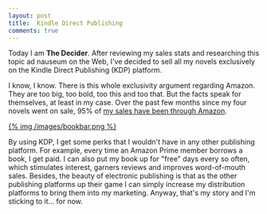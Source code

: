 ```yaml
---
layout: post
title: 	Kindle Direct Publishing
comments: true
---
```


Today I am **The Decider**. After reviewing my sales stats and researching this topic ad nauseum on the Web, I've decided to sell all my novels exclusively on the Kindle Direct Publishing (KDP) platform. 

<!--more-->

I know, I know. There is this whole exclusivity argument regarding Amazon. They are too big, too bold, too this and too that. But the facts speak for themselves, at least in my case. Over the past few months since my four novels went on sale, 95% of [my sales have been through Amazon](http://www.amazon.com/Lester-Picker/e/B009E6U9R0/ref=sr_tc_2_0?qid=1349273496&sr=1-2-ent). 

[{% img /images/bookbar.png %}](http://www.amazon.com/Lester-Picker/e/B009E6U9R0/ref=sr_tc_2_0?qid=1349273496&sr=1-2-ent)

By using KDP, I get some perks that I wouldn't have in any other publishing platform. For example, every time an Amazon Prime member borrows a book, I get paid. I can also put my book up for "free" days every so often, which stimulates interest, garners reviews and improves word-of-mouth sales. Besides, the beauty of electronic publishing is that as the other publishing platforms up their game I can simply increase my distribution platforms to  bring them into my marketing. Anyway, that's my story and I'm sticking to it… for now. 

